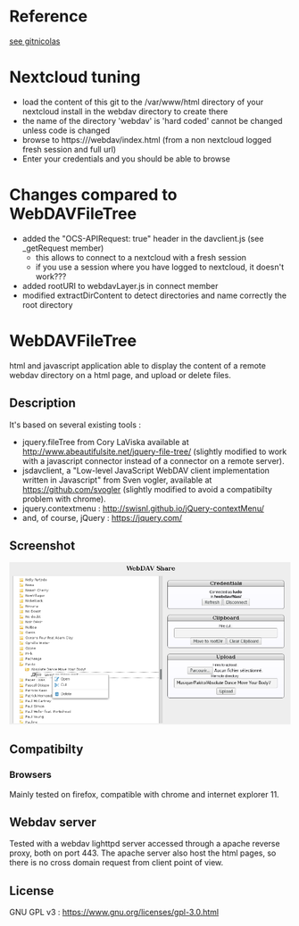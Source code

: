 # Reference
[see gitnicolas](https://github.com/gitnicolas/webdavjs)

# Nextcloud tuning
- load the content of this git to the /var/www/html directory of your nextcloud install in the webdav directory to create there
- the name of the directory 'webdav' is 'hard coded' cannot be changed unless code is changed
- browse to https://<your server>/webdav/index.html (from a non nextcloud logged fresh session and full url)
- Enter your credentials and you should be able to browse
 
# Changes compared to WebDAVFileTree
- added the "OCS-APIRequest: true" header in the davclient.js (see _getRequest  member)
  - this allows to connect to a nextcloud with a fresh session
  - if you use a session where you have logged to nextcloud, it doesn't work???
- added rootURI to webdavLayer.js in connect member
- modified extractDirContent to detect directories and name correctly the root directory

# WebDAVFileTree
html and javascript application able to display the content of a remote webdav directory on a html page,
and upload or delete files.

## Description

It's based on several existing tools :
 - jquery.fileTree from Cory LaViska available at http://www.abeautifulsite.net/jquery-file-tree/
(slightly modified to work with a javascript connector instead of a connector on a remote server).
 - jsdavclient, a "Low-level JavaScript WebDAV client implementation written in Javascript" from Sven vogler,
 available at https://github.com/svogler (slightly modified to avoid a compatibilty problem with chrome).
 - jquery.contextmenu : http://swisnl.github.io/jQuery-contextMenu/
 - and, of course, jQuery : https://jquery.com/

## Screenshot

![Screen shot of WebDavShare interface](screenshot.png)

## Compatibilty
### Browsers
Mainly tested on firefox, compatible with chrome and internet explorer 11.

## Webdav server
Tested with a webdav lighttpd server accessed through a apache reverse proxy, both on port 443.
The apache server also host the html pages, so there is no cross domain request from client point of view.

## License
GNU GPL v3 : https://www.gnu.org/licenses/gpl-3.0.html
